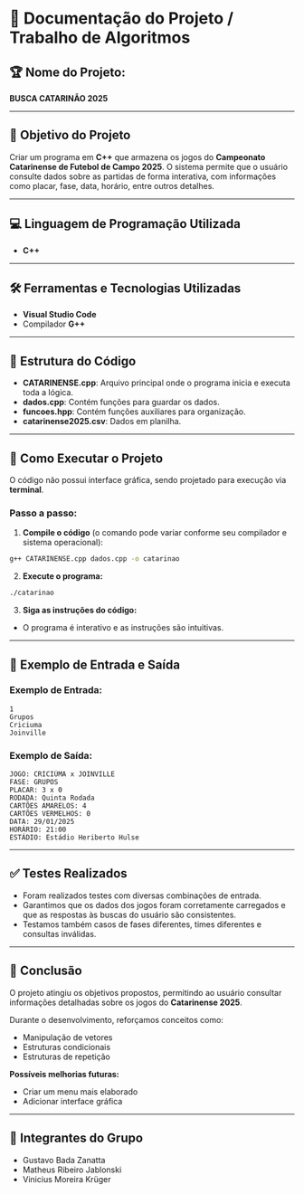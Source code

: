 # 📄 Documentação do Projeto / Trabalho de Algoritmos

## 🏆 Nome do Projeto:
**BUSCA CATARINÃO 2025**

---

## 🎯 Objetivo do Projeto

Criar um programa em **C++** que armazena os jogos do **Campeonato Catarinense de Futebol de Campo 2025**. O sistema permite que o usuário consulte dados sobre as partidas de forma interativa, com informações como placar, fase, data, horário, entre outros detalhes.

---

## 💻 Linguagem de Programação Utilizada

- **C++**

---

## 🛠️ Ferramentas e Tecnologias Utilizadas

- **Visual Studio Code**
- Compilador **G++**

---

## 📂 Estrutura do Código

- **CATARINENSE.cpp**: Arquivo principal onde o programa inicia e executa toda a lógica.
- **dados.cpp**: Contém funções para guardar os dados.
- **funcoes.hpp**: Contém funções auxiliares para organização.
- **catarinense2025.csv**: Dados em planilha.


---

## 🚀 Como Executar o Projeto

O código não possui interface gráfica, sendo projetado para execução via **terminal**.

### Passo a passo:

1. **Compile o código** (o comando pode variar conforme seu compilador e sistema operacional):

```bash
g++ CATARINENSE.cpp dados.cpp -o catarinao
```


2. **Execute o programa:**

```bash
./catarinao
```

3. **Siga as instruções do código:**

- O programa é interativo e as instruções são intuitivas.

---

## 📝 Exemplo de Entrada e Saída

### Exemplo de Entrada:

```
1
Grupos
Criciuma
Joinville
```

### Exemplo de Saída:

```
JOGO: CRICIÚMA x JOINVILLE
FASE: GRUPOS
PLACAR: 3 x 0
RODADA: Quinta Rodada
CARTÕES AMARELOS: 4
CARTÕES VERMELHOS: 0
DATA: 29/01/2025
HORÁRIO: 21:00
ESTÁDIO: Estádio Heriberto Hulse
```

---

## ✅ Testes Realizados

- Foram realizados testes com diversas combinações de entrada.
- Garantimos que os dados dos jogos foram corretamente carregados e que as respostas às buscas do usuário são consistentes.
- Testamos também casos de fases diferentes, times diferentes e consultas inválidas.

---

## 📌 Conclusão

O projeto atingiu os objetivos propostos, permitindo ao usuário consultar informações detalhadas sobre os jogos do **Catarinense 2025**.

Durante o desenvolvimento, reforçamos conceitos como:

- Manipulação de vetores
- Estruturas condicionais
- Estruturas de repetição

**Possíveis melhorias futuras:**

- Criar um menu mais elaborado
- Adicionar interface gráfica

---

## 👥 Integrantes do Grupo

- Gustavo Bada Zanatta
- Matheus Ribeiro Jablonski
- Vinicius Moreira Krüger
